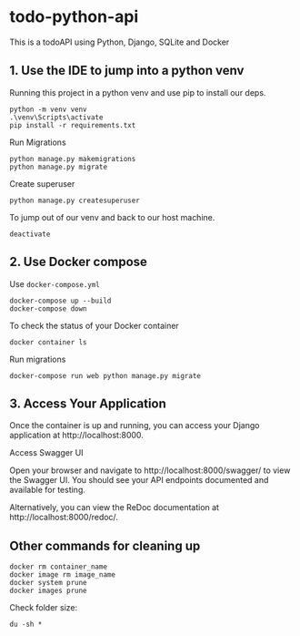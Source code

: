 # todo-python-api

This is a todoAPI using Python, Django, SQLite and Docker

## 1. Use the IDE to jump into a python venv

Running this project in a python venv and use pip to install our deps.

```console
python -m venv venv
.\venv\Scripts\activate
pip install -r requirements.txt
```

Run Migrations

```console
python manage.py makemigrations
python manage.py migrate
```

Create superuser

```console
python manage.py createsuperuser
```

To jump out of our venv and back to our host machine.

```console
deactivate
```

## 2. Use Docker compose

Use `docker-compose.yml`

```console
docker-compose up --build
docker-compose down
```

To check the status of your Docker container

```console
docker container ls
```

Run migrations

```console
docker-compose run web python manage.py migrate
```

## 3. Access Your Application

Once the container is up and running, you can access your Django application at http://localhost:8000.

Access Swagger UI

Open your browser and navigate to http://localhost:8000/swagger/ to view the Swagger UI. You should see your API endpoints documented and available for testing.

Alternatively, you can view the ReDoc documentation at http://localhost:8000/redoc/.

## Other commands for cleaning up

```console
docker rm container_name
docker image rm image_name
docker system prune
docker images prune
```

Check folder size:

```console
du -sh *
```
